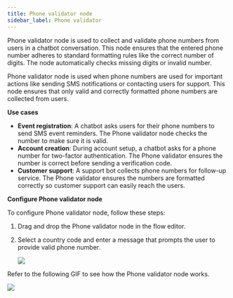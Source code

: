 ```yaml
---
title: Phone validator node
sidebar_label: Phone validator
---
```


Phone validator node is used to collect and validate phone numbers from users in a chatbot conversation. This node ensures that the entered phone number adheres to standard formatting rules like the correct number of digits. The node automatically checks missing digits or invalid number.

Phone validator node is used when phone numbers are used for important actions like sending SMS notifications or contacting users for support. This node ensures that only valid and correctly formatted phone numbers are collected from users.

**Use cases**

* **Event registration**: A chatbot asks users for their phone numbers to send SMS event reminders. The Phone validator node checks the number to make sure it is valid.
* **Account creation**: During account setup, a chatbot asks for a phone number for two-factor authentication. The Phone validator ensures the number is correct before sending a verification code.
* **Customer support**: A support bot collects phone numbers for follow-up service. The Phone validator ensures the numbers are formatted correctly so customer support can easily reach the users.

**Configure Phone validator node**

To configure Phone validator node, follow these steps:

1. Drag and drop the Phone validator node in the flow editor.

2. Select a country code and enter a message that prompts the user to provide valid phone number.

    ![](https://imgur.com/wE3VKDH.png)

Refer to the following GIF to see how the Phone validator node works.

   ![](https://imgur.com/g0qfFsY.gif)